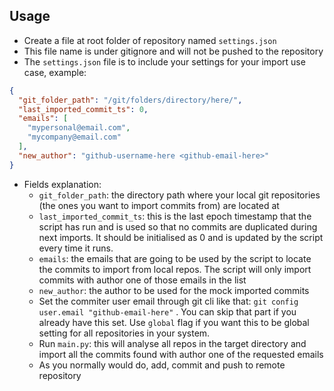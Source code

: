 ## Usage

* Create a file at root folder of repository named `settings.json`
* This file name is under gitignore and will not be pushed to the repository
* The `settings.json` file is to include your settings for your import use case, example:
```json
{
  "git_folder_path": "/git/folders/directory/here/",
  "last_imported_commit_ts": 0,
  "emails": [
    "mypersonal@email.com",
    "mycompany@email.com"
  ],
  "new_author": "github-username-here <github-email-here>"
}
```
* Fields explanation:
  * `git_folder_path`: the directory path where your local git repositories (the ones you want to import commits from) are located at
  * `last_imported_commit_ts`: this is the last epoch timestamp that the script has run and is used so that no commits are duplicated during next imports. It should be initialised as 0 and is updated by the script every time it runs.
  * `emails`: the emails that are going to be used by the script to locate the commits to import from local repos. The script will only import commits with author one of those emails in the list
  * `new_author`: the author to be used for the mock imported commits
  * Set the commiter user email through git cli like that: `git config user.email "github-email-here"` . You can skip that part if you already have this set. Use `global` flag if you want this to be global setting for all repositories in your system.
  * Run `main.py`: this will analyse all repos in the target directory and import all the commits found with author one of the requested emails
  * As you normally would do, add, commit and push to remote repository